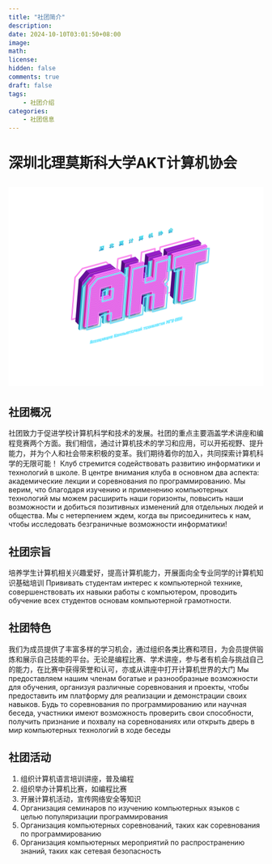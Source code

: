 ```yaml
---
title: "社团简介"
description: 
date: 2024-10-10T03:01:50+08:00
image: 
math: 
license: 
hidden: false
comments: true
draft: false
tags: 
    - 社团介绍
categories:
    - 社团信息
---
```

# 深圳北理莫斯科大学AKT计算机协会
![AKT](avatar.png)
----
## 社团概况
社团致力于促进学校计算机科学和技术的发展。社团的重点主要涵盖学术讲座和编程竞赛两个方面。我们相信，通过计算机技术的学习和应用，可以开拓视野、提升能力，并为个人和社会带来积极的变革。我们期待着你的加入，共同探索计算机科学的无限可能！
Клуб стремится содействовать развитию информатики и технологий в школе. В центре внимания клуба в основном два аспекта: академические лекции и соревнования по программированию. Мы верим, что благодаря изучению и применению компьютерных технологий мы можем расширить наши горизонты, повысить наши возможности и добиться позитивных изменений для отдельных людей и общества. Мы с нетерпением ждем, когда вы присоединитесь к нам, чтобы исследовать безграничные возможности информатики!


## 社团宗旨
培养学生计算机相关兴趣爱好，提高计算机能力，开展面向全专业同学的计算机知识基础培训
Прививать студентам интерес к компьютерной технике, совершенствовать их навыки работы с компьютером, проводить обучение всех студентов основам компьютерной грамотности.

## 社团特色
我们为成员提供了丰富多样的学习机会，通过组织各类比赛和项目，为会员提供锻炼和展示自己技能的平台。无论是编程比赛、学术讲座，参与者有机会与挑战自己的能力，在比赛中获得荣誉和认可，亦或从讲座中打开计算机世界的大门
Мы предоставляем нашим членам богатые и разнообразные возможности для обучения, организуя различные соревнования и проекты, чтобы предоставить им платформу для реализации и демонстрации своих навыков. Будь то соревнования по программированию или научная беседа, участники имеют возможность проверить свои способности, получить признание и похвалу на соревнованиях или открыть дверь в мир компьютерных технологий в ходе беседы  

## 社团活动
1. 组织计算机语言培训讲座，普及编程  
2. 组织举办计算机比赛，如编程比赛
3. 开展计算机活动，宣传网络安全等知识  
1. Организация семинаров по изучению компьютерных языков с целью популяризации программирования
2. Организация компьютерных соревнований, таких как соревнования по программированию
3. Организация компьютерных мероприятий по распространению знаний, таких как сетевая безопасность